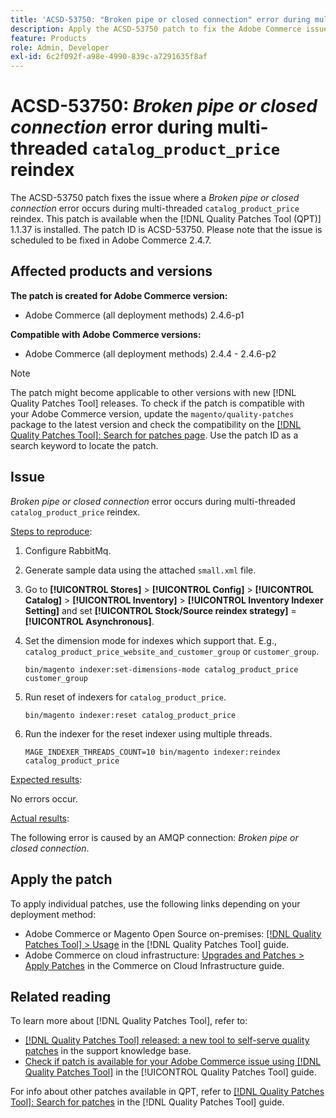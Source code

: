 ```yaml
---
title: 'ACSD-53750: "Broken pipe or closed connection" error during multi-threaded catalog_product_price reindex'
description: Apply the ACSD-53750 patch to fix the Adobe Commerce issue where a *Broken pipe or closed connection* error occurs during multi-threaded catalog_product_price reindex.
feature: Products
role: Admin, Developer
exl-id: 6c2f092f-a98e-4990-839c-a7291635f8af
---
```

# ACSD-53750: *Broken pipe or closed connection* error during multi-threaded `catalog_product_price` reindex

The ACSD-53750 patch fixes the issue where a *Broken pipe or closed connection* error occurs during multi-threaded `catalog_product_price` reindex. This patch is available when the [!DNL Quality Patches Tool (QPT)] 1.1.37 is installed. The patch ID is ACSD-53750. Please note that the issue is scheduled to be fixed in Adobe Commerce 2.4.7.

## Affected products and versions

**The patch is created for Adobe Commerce version:**

* Adobe Commerce (all deployment methods) 2.4.6-p1

**Compatible with Adobe Commerce versions:**

* Adobe Commerce (all deployment methods) 2.4.4 - 2.4.6-p2

>[!NOTE]
>
>The patch might become applicable to other versions with new [!DNL Quality Patches Tool] releases. To check if the patch is compatible with your Adobe Commerce version, update the `magento/quality-patches` package to the latest version and check the compatibility on the [[!DNL Quality Patches Tool]: Search for patches page](https://experienceleague.adobe.com/tools/commerce-quality-patches/index.html). Use the patch ID as a search keyword to locate the patch.

## Issue

*Broken pipe or closed connection* error occurs during multi-threaded `catalog_product_price` reindex.

<u>Steps to reproduce</u>:

1. Configure RabbitMq.
1. Generate sample data using the attached `small.xml` file.
1. Go to **[!UICONTROL Stores]** > **[!UICONTROL Config]** > **[!UICONTROL Catalog]** > **[!UICONTROL Inventory]** > **[!UICONTROL Inventory Indexer Setting]** and set **[!UICONTROL Stock/Source reindex strategy]** = **[!UICONTROL Asynchronous]**.
1. Set the dimension mode for indexes which support that. E.g., `catalog_product_price_website_and_customer_group` or `customer_group`.

    ```
    bin/magento indexer:set-dimensions-mode catalog_product_price customer_group
    ```

1. Run reset of indexers for `catalog_product_price`.

    ```
    bin/magento indexer:reset catalog_product_price
    ```

1. Run the indexer for the reset indexer using multiple threads.

    ```
    MAGE_INDEXER_THREADS_COUNT=10 bin/magento indexer:reindex catalog_product_price
    ```

<u>Expected results</u>:

No errors occur.

<u>Actual results</u>:

The following error is caused by an AMQP connection: *Broken pipe or closed connection*.

## Apply the patch

To apply individual patches, use the following links depending on your deployment method:

* Adobe Commerce or Magento Open Source on-premises: [[!DNL Quality Patches Tool] > Usage](/help/tools/quality-patches-tool/usage.md) in the [!DNL Quality Patches Tool] guide.
* Adobe Commerce on cloud infrastructure: [Upgrades and Patches > Apply Patches](https://experienceleague.adobe.com/docs/commerce-cloud-service/user-guide/develop/upgrade/apply-patches.html) in the Commerce on Cloud Infrastructure guide.

## Related reading

To learn more about [!DNL Quality Patches Tool], refer to:

* [[!DNL Quality Patches Tool] released: a new tool to self-serve quality patches](https://experienceleague.adobe.com/en/docs/commerce-knowledge-base/kb/announcements/commerce-announcements/magento-quality-patches-released-new-tool-to-self-serve-quality-patches) in the support knowledge base.
* [Check if patch is available for your Adobe Commerce issue using [!DNL Quality Patches Tool]](/help/tools/quality-patches-tool/patches-available-in-qpt/check-patch-for-magento-issue-with-magento-quality-patches.md) in the [!UICONTROL Quality Patches Tool] guide.


For info about other patches available in QPT, refer to [[!DNL Quality Patches Tool]: Search for patches](https://experienceleague.adobe.com/tools/commerce-quality-patches/index.html) in the [!DNL Quality Patches Tool] guide.
